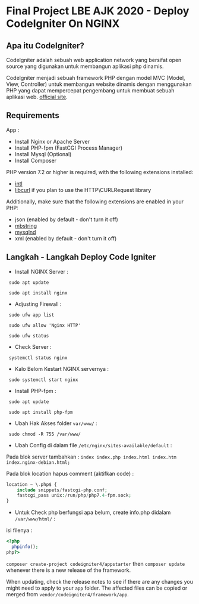 # Final Project LBE AJK 2020 - Deploy CodeIgniter On NGINX

## Apa itu CodeIgniter?
CodeIgniter adalah sebuah web application network yang bersifat open source yang digunakan untuk membangun aplikasi php dinamis.

CodeIgniter menjadi sebuah framework PHP dengan model MVC (Model, View, Controller) untuk membangun website dinamis dengan menggunakan PHP yang dapat mempercepat pengembang untuk membuat sebuah aplikasi web. [official site](http://codeigniter.com).

## Requirements

App : 
- Install Nginx or Apache Server
- Install PHP-fpm (FastCGI Process Manager)
- Install Mysql (Optional)
- Install Composer

PHP version 7.2 or higher is required, with the following extensions installed: 

- [intl](http://php.net/manual/en/intl.requirements.php)
- [libcurl](http://php.net/manual/en/curl.requirements.php) if you plan to use the HTTP\CURLRequest library

Additionally, make sure that the following extensions are enabled in your PHP:

- json (enabled by default - don't turn it off)
- [mbstring](http://php.net/manual/en/mbstring.installation.php)
- [mysqlnd](http://php.net/manual/en/mysqlnd.install.php)
- xml (enabled by default - don't turn it off)

## Langkah - Langkah Deploy Code Igniter

- Install NGINX Server : 

` sudo apt update`

` sudo apt install nginx`

- Adjusting Firewall :

` sudo ufw app list`
  
` sudo ufw allow 'Nginx HTTP'`
  
` sudo ufw status`
 
- Check Server : 

` systemctl status nginx`

- Kalo Belom Kestart NGINX servernya : 

` sudo systemctl start nginx`

- Install PHP-fpm :

` sudo apt update`

` sudo apt install php-fpm`

- Ubah Hak Akses folder `var/www/` : 

` sudo chmod -R 755 /var/www/`

- Ubah Config di dalam file `/etc/nginx/sites-available/default` :

Pada blok server tambahkan : `index index.php index.html index.htm index.nginx-debian.html;`

Pada blok location hapus comment (aktifkan code) : 

```php
location ~ \.php$ {
    include snippets/fastcgi-php.conf;  
    fastcgi_pass unix:/run/php/php7.4-fpm.sock; 
}
```

- Untuk Check php berfungsi apa belum, create info.php didalam `/var/www/html/` :

isi filenya :

```php
<?php
  phpinfo();
php?>
```

`composer create-project codeigniter4/appstarter` then `composer update` whenever
there is a new release of the framework.

When updating, check the release notes to see if there are any changes you might need to apply
to your `app` folder. The affected files can be copied or merged from
`vendor/codeigniter4/framework/app`.
